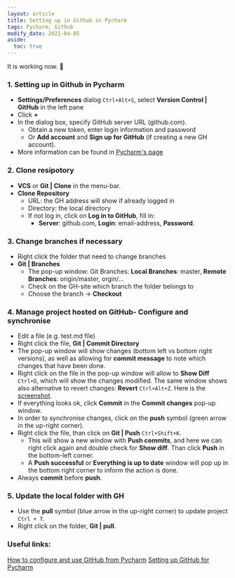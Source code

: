 ```yaml
---
layout: article
title: Setting up in Github in Pycharm
tags: Pycharm, Github
modify_date: 2021-04-05
aside:
  toc: true
---
```


It is working now.  :ghost:

<!--more-->
### 1. Setting up in Github in Pycharm
- **Settings/Preferences** dialog `Ctrl+Alt+S`, select **Version Control
  | GitHub** in the left pane
- Click **+**
- In the dialog box, specify GitHub server URL (github.com).
  + Obtain a new token, enter login information and password
  + Or **Add account** and **Sign up for GitHub** (if creating a new GH
    account).
- More information can be found in
  [Pycharm's page](https://www.jetbrains.com/help/pycharm/github.html)

### 2. Clone resipotory
- **VCS** or **Git | Clone** in the menu-bar.
- **Clone Repository**
  + URL: the GH address will show if already logged in
  + Directory: the local directory
  + If not log in, click on **Log in to GitHub**, fill in:
    * **Server**: github.com, **Login**: email-address, **Password**.

### 3. Change branches if necessary
- Right click the folder that need to change branches
- **Git | Branches**
  + The pop-up window: Git Branches: **Local Branches**: master,
    **Remote Branches**: origin/master, orgin/...
  + Check on the GH-site which branch the folder belongs to
  + Choose the branch -> **Checkout**

###  4. Manage project hosted on GitHub- Configure and synchronise
- Edit a file (e.g. test.md file)
- Right click the file, **Git | Commit Directory**
- The pop-up window will show changes (bottom left vs bottom right
  versions), as well as allowing for **commit message** to note which
  changes that have been done.
- Right click on the file in the pop-up window will allow to **Show
  Diff** `Ctrl+D`, which will show the changes modified. The same window
  shows also alternative to revert changes: **Revert** `Ctrl+Alt+Z`.
  Here is the [screenshot](../docs/assets/images/image.png).
- If everything looks ok, click **Commit** in the **Commit changes**
  pop-up window.
- In order to synchronise changes, click on the **push** symbol (green
  arrow in the up-right corner).
- Right click the file, than click on **Git | Push** `Ctrl+Shift+K`.
  + This will show a new window with **Push commits**, and here we can
    right click again and double check for **Show diff**. Than click
    **Push** in the bottom-left corner.
  + A **Push successful** or **Everything is up to date** window will
    pop up in the bottom right corner to inform the action is done.
- Always **commit** before **push**.

### 5. Update the local folder with GH
- Use the **pull** symbol (blue arrow in the up-right corner) to update
  project `Ctrl + T`.
- Right click on the folder, **Git | pull**.

### Useful links:
[How to configure and use GitHub from Pycharm](https://www.youtube.com/watch?v=7sinNdn49Uk)
[Setting up GitHub for Pycharm](https://www.jetbrains.com/help/pycharm/github.html)
